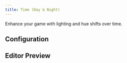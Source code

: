 ```yaml
---
title: Time (Day & Night)
---
```


Enhance your game with lighting and hue shifts over time.

## Configuration


## Editor Preview
